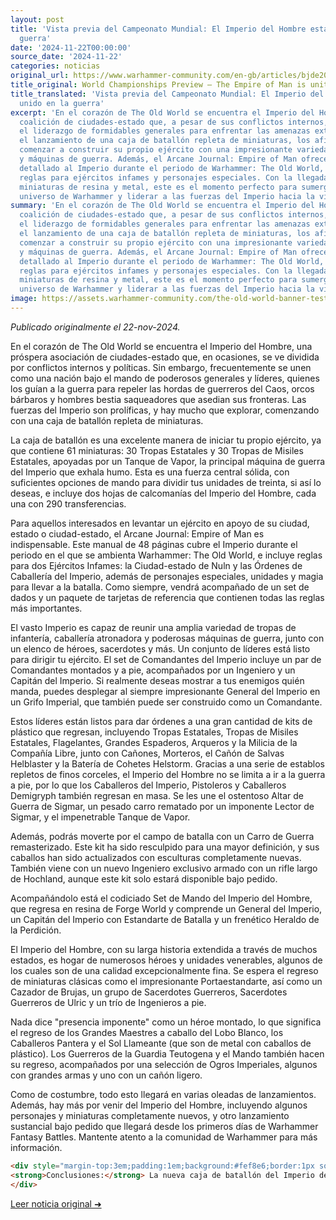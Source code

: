 ```yaml
---
layout: post
title: 'Vista previa del Campeonato Mundial: El Imperio del Hombre está unido en la
  guerra'
date: '2024-11-22T00:00:00'
source_date: '2024-11-22'
categories: noticias
original_url: https://www.warhammer-community.com/en-gb/articles/bjde20vi/world-championships-preview-the-empire-of-man-is-united-in-war/
title_original: World Championships Preview – The Empire of Man is united in war
title_translated: 'Vista previa del Campeonato Mundial: El Imperio del Hombre está
  unido en la guerra'
excerpt: 'En el corazón de The Old World se encuentra el Imperio del Hombre, una poderosa
  coalición de ciudades-estado que, a pesar de sus conflictos internos, se une bajo
  el liderazgo de formidables generales para enfrentar las amenazas externas. Con
  el lanzamiento de una caja de batallón repleta de miniaturas, los aficionados pueden
  comenzar a construir su propio ejército con una impresionante variedad de tropas
  y máquinas de guerra. Además, el Arcane Journal: Empire of Man ofrece un vistazo
  detallado al Imperio durante el periodo de Warhammer: The Old World, incluyendo
  reglas para ejércitos infames y personajes especiales. Con la llegada de nuevas
  miniaturas de resina y metal, este es el momento perfecto para sumergirse en el
  universo de Warhammer y liderar a las fuerzas del Imperio hacia la victoria.'
summary: 'En el corazón de The Old World se encuentra el Imperio del Hombre, una poderosa
  coalición de ciudades-estado que, a pesar de sus conflictos internos, se une bajo
  el liderazgo de formidables generales para enfrentar las amenazas externas. Con
  el lanzamiento de una caja de batallón repleta de miniaturas, los aficionados pueden
  comenzar a construir su propio ejército con una impresionante variedad de tropas
  y máquinas de guerra. Además, el Arcane Journal: Empire of Man ofrece un vistazo
  detallado al Imperio durante el periodo de Warhammer: The Old World, incluyendo
  reglas para ejércitos infames y personajes especiales. Con la llegada de nuevas
  miniaturas de resina y metal, este es el momento perfecto para sumergirse en el
  universo de Warhammer y liderar a las fuerzas del Imperio hacia la victoria.'
image: https://assets.warhammer-community.com/the-old-world-banner-test.jpg
---
```


*Publicado originalmente el 22-nov-2024.*


En el corazón de The Old World se encuentra el Imperio del Hombre, una próspera asociación de ciudades-estado que, en ocasiones, se ve dividida por conflictos internos y políticas. Sin embargo, frecuentemente se unen como una nación bajo el mando de poderosos generales y líderes, quienes los guían a la guerra para repeler las hordas de guerreros del Caos, orcos bárbaros y hombres bestia saqueadores que asedian sus fronteras. Las fuerzas del Imperio son prolíficas, y hay mucho que explorar, comenzando con una caja de batallón repleta de miniaturas.

La caja de batallón es una excelente manera de iniciar tu propio ejército, ya que contiene 61 miniaturas: 30 Tropas Estatales y 30 Tropas de Misiles Estatales, apoyadas por un Tanque de Vapor, la principal máquina de guerra del Imperio que exhala humo. Esta es una fuerza central sólida, con suficientes opciones de mando para dividir tus unidades de treinta, si así lo deseas, e incluye dos hojas de calcomanías del Imperio del Hombre, cada una con 290 transferencias.

Para aquellos interesados en levantar un ejército en apoyo de su ciudad, estado o ciudad-estado, el Arcane Journal: Empire of Man es indispensable. Este manual de 48 páginas cubre el Imperio durante el periodo en el que se ambienta Warhammer: The Old World, e incluye reglas para dos Ejércitos Infames: la Ciudad-estado de Nuln y las Órdenes de Caballería del Imperio, además de personajes especiales, unidades y magia para llevar a la batalla. Como siempre, vendrá acompañado de un set de dados y un paquete de tarjetas de referencia que contienen todas las reglas más importantes.

El vasto Imperio es capaz de reunir una amplia variedad de tropas de infantería, caballería atronadora y poderosas máquinas de guerra, junto con un elenco de héroes, sacerdotes y más. Un conjunto de líderes está listo para dirigir tu ejército. El set de Comandantes del Imperio incluye un par de Comandantes montados y a pie, acompañados por un Ingeniero y un Capitán del Imperio. Si realmente deseas mostrar a tus enemigos quién manda, puedes desplegar al siempre impresionante General del Imperio en un Grifo Imperial, que también puede ser construido como un Comandante.

Estos líderes están listos para dar órdenes a una gran cantidad de kits de plástico que regresan, incluyendo Tropas Estatales, Tropas de Misiles Estatales, Flagelantes, Grandes Espaderos, Arqueros y la Milicia de la Compañía Libre, junto con Cañones, Morteros, el Cañón de Salvas Helblaster y la Batería de Cohetes Helstorm. Gracias a una serie de establos repletos de finos corceles, el Imperio del Hombre no se limita a ir a la guerra a pie, por lo que los Caballeros del Imperio, Pistoleros y Caballeros Demigryph también regresan en masa. Se les une el ostentoso Altar de Guerra de Sigmar, un pesado carro rematado por un imponente Lector de Sigmar, y el impenetrable Tanque de Vapor.

Además, podrás moverte por el campo de batalla con un Carro de Guerra remasterizado. Este kit ha sido resculpido para una mayor definición, y sus caballos han sido actualizados con esculturas completamente nuevas. También viene con un nuevo Ingeniero exclusivo armado con un rifle largo de Hochland, aunque este kit solo estará disponible bajo pedido.

Acompañándolo está el codiciado Set de Mando del Imperio del Hombre, que regresa en resina de Forge World y comprende un General del Imperio, un Capitán del Imperio con Estandarte de Batalla y un frenético Heraldo de la Perdición.

El Imperio del Hombre, con su larga historia extendida a través de muchos estados, es hogar de numerosos héroes y unidades venerables, algunos de los cuales son de una calidad excepcionalmente fina. Se espera el regreso de miniaturas clásicas como el impresionante Portaestandarte, así como un Cazador de Brujas, un grupo de Sacerdotes Guerreros, Sacerdotes Guerreros de Ulric y un trío de Ingenieros a pie.

Nada dice "presencia imponente" como un héroe montado, lo que significa el regreso de los Grandes Maestres a caballo del Lobo Blanco, los Caballeros Pantera y el Sol Llameante (que son de metal con caballos de plástico). Los Guerreros de la Guardia Teutogena y el Mando también hacen su regreso, acompañados por una selección de Ogros Imperiales, algunos con grandes armas y uno con un cañón ligero.

Como de costumbre, todo esto llegará en varias oleadas de lanzamientos. Además, hay más por venir del Imperio del Hombre, incluyendo algunos personajes y miniaturas completamente nuevos, y otro lanzamiento sustancial bajo pedido que llegará desde los primeros días de Warhammer Fantasy Battles. Mantente atento a la comunidad de Warhammer para más información.

```html
<div style="margin-top:3em;padding:1em;background:#fef8e6;border:1px solid #eadbbd;border-radius:8px;">
<strong>Conclusiones:</strong> La nueva caja de batallón del Imperio de Man, con sus 61 miniaturas, redefine el meta competitivo al ofrecer una base versátil y robusta para los jugadores que buscan optimizar sus listas en torneos. La capacidad de dividir las unidades de 30 tropas de Estado y Misiles permite una flexibilidad táctica que puede sorprender en el campo de batalla, especialmente cuando se combina con el imponente Tanque de Vapor. Además, el Arcane Journal: Empire of Man amplía las opciones estratégicas con reglas para ejércitos infames y personajes especiales, lo que añade profundidad al juego. Los coleccionistas también encontrarán atractivo el regreso de miniaturas clásicas en resina de Forge World, aunque su disponibilidad limitada podría incrementar su valor en el mercado secundario. Para quienes buscan expandir sus ejércitos, El Arca Negra ofrece un 15 % de descuento en estas nuevas miniaturas, una oportunidad que no se debería dejar pasar.
</div>
```
[Leer noticia original ➜](https://www.warhammer-community.com/en-gb/articles/bjde20vi/world-championships-preview-the-empire-of-man-is-united-in-war/)